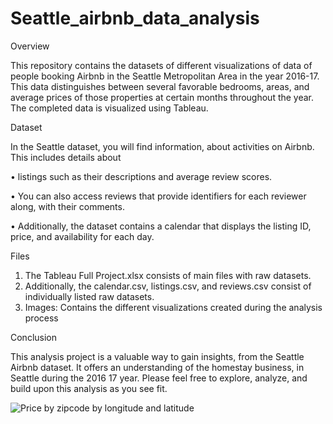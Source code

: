 # Seattle_airbnb_data_analysis
Overview

This repository contains the datasets of different visualizations of data of people booking Airbnb in the Seattle Metropolitan Area in the year 2016-17. This data distinguishes between several favorable bedrooms, areas, and average prices of those properties at certain months throughout the year. The completed data is visualized using Tableau.


Dataset

In the Seattle dataset, you will find information, about activities on Airbnb. This includes details about

•	listings such as their descriptions and average review scores. 

•	You can also access reviews that provide identifiers for each reviewer along, with their comments.

•	 Additionally, the dataset contains a calendar that displays the listing ID, price, and availability for each day.



Files

1.	The Tableau Full Project.xlsx consists of main files with raw datasets.
2.	Additionally, the calendar.csv, listings.csv, and reviews.csv consist of individually listed raw datasets.
3.	Images: Contains the different visualizations created during the analysis process

Conclusion

This analysis project is a valuable way to gain insights, from the Seattle Airbnb dataset. It offers an understanding of the homestay business, in Seattle during the 2016 17 year. Please feel free to explore, analyze, and build upon this analysis as you see fit.

![Price by zipcode by longitude and latitude](https://github.com/aniket620/Seattle_airbnb_data_analysis/assets/62729543/ce57245d-23e3-4992-8819-58e932558ab1)



